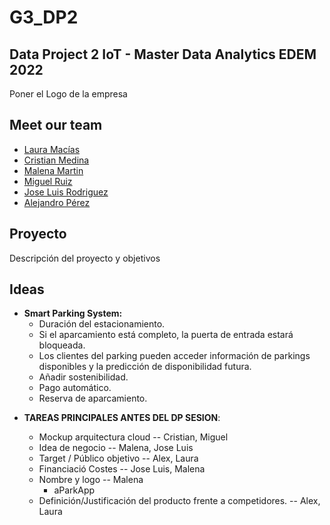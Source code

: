 # G3_DP2
## Data Project 2 IoT - Master Data Analytics EDEM 2022
Poner el Logo de la empresa

## Meet our team

- [Laura Macías](https://github.com/LauraMacias)
- [Cristian Medina](hhttps://github.com/medinaltbx)
- [Malena Martin]()
- [Miguel Ruiz]()
- [Jose Luis Rodriguez](https://github.com/joselra98)
- [Alejandro Pérez](https://github.com/AlexPC23)

## Proyecto
 Descripción del proyecto y objetivos
 
## Ideas
* **Smart Parking System:**
    * Duración del estacionamiento.
    * Si el aparcamiento está completo, la puerta de entrada estará bloqueada.
    * Los clientes del parking pueden acceder información de parkings disponibles y la predicción de disponibilidad futura. 
    * Añadir sostenibilidad.
    * Pago automático.
    * Reserva de aparcamiento.
    
    
- **TAREAS PRINCIPALES ANTES DEL DP SESION**:

    * Mockup arquitectura cloud -- Cristian, Miguel 
    * Idea de negocio -- Malena, Jose Luis 
    * Target / Público objetivo -- Alex, Laura
    * Financiació Costes -- Jose Luis, Malena
    * Nombre y logo -- Malena
        - aParkApp
    * Definición/Justificación del producto frente a competidores. -- Alex, Laura